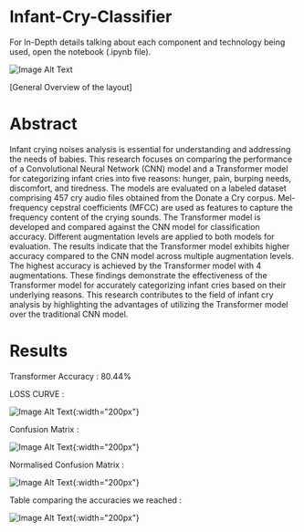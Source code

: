 # Infant-Cry-Classifier
For In-Depth details talking about each component and technology being used, open the notebook (.ipynb file). 

![Image Alt Text](https://user-images.githubusercontent.com/83641114/275823628-52dc66e5-fbdf-4008-81e7-e389a156792a.png)

[General Overview of the layout]

# Abstract

Infant crying noises analysis is essential for understanding and addressing the needs of babies. This research focuses on comparing the performance of a Convolutional Neural Network (CNN) model and a Transformer model for categorizing infant cries into five reasons: hunger, pain, burping needs, discomfort, and tiredness. The models are evaluated on a labeled dataset comprising 457 cry audio files obtained from the Donate a Cry corpus. Mel-frequency cepstral coefficients (MFCC) are used as features to capture the frequency content of the crying sounds. The Transformer model is developed and compared against the CNN model for classification accuracy. Different augmentation levels are applied to both models for evaluation. The results indicate that the Transformer model exhibits higher accuracy compared to the CNN model across multiple augmentation levels. The highest accuracy is achieved by the Transformer model with 4 augmentations. These findings demonstrate the effectiveness of the Transformer model for accurately categorizing infant cries based on their underlying reasons. This research contributes to the field of infant cry analysis by highlighting the advantages of utilizing the Transformer model over the traditional CNN model.


# Results

Transformer Accuracy : 80.44%

LOSS CURVE :

![Image Alt Text](https://user-images.githubusercontent.com/83641114/275827896-dc355e91-5637-4795-8acd-55050e50f0af.png){:width="200px"}

Confusion Matrix :

![Image Alt Text](https://user-images.githubusercontent.com/83641114/275828389-f10ea9eb-2c71-470f-9dcd-cf7bff783533.png){:width="200px"}

Normalised Confusion Matrix :

![Image Alt Text](https://user-images.githubusercontent.com/83641114/275828302-98e04252-20c8-4e67-9cb4-5437b9dadd68.png){:width="200px"}

Table comparing the accuracies we reached :

![Image Alt Text](https://user-images.githubusercontent.com/83641114/275829282-28f6a2c8-abd5-47ac-998e-bce84236ecab.png){:width="200px"}
